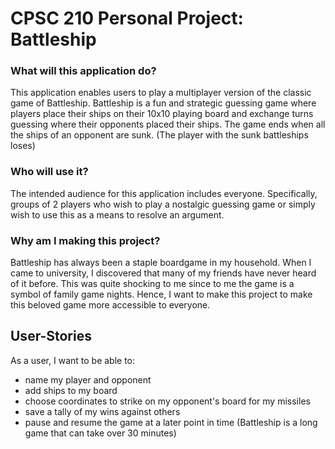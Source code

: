 # CPSC 210 Personal Project: Battleship

### What will this application do?

This application enables users to play a multiplayer version of the classic game of Battleship. Battleship is a fun and
strategic guessing game where players place their ships on their 10x10 playing board and exchange turns guessing where their opponents placed their ships. The game ends when all the ships of an opponent are sunk. (The player with the sunk battleships loses)

### Who will use it?
The intended audience for this application includes everyone. Specifically, groups of 2 players who wish to play a
nostalgic guessing game or simply wish to use this as a means to resolve an argument.

### Why am I making this project?
Battleship has always been a staple boardgame in my household. When I came to university, I discovered that many of my
friends have never heard of it before. This was quite shocking to me since to me the game is a symbol of family game
nights. Hence, I want to make this project to make this beloved game more accessible to everyone.


## User-Stories


As a user, I want to be able to:
- name my player and opponent
- add ships to my board
- choose coordinates to strike on my opponent's board for my missiles
- save a tally of my wins against others
- pause and resume the game at a later point in time (Battleship is a long game that can take over 30 minutes)
